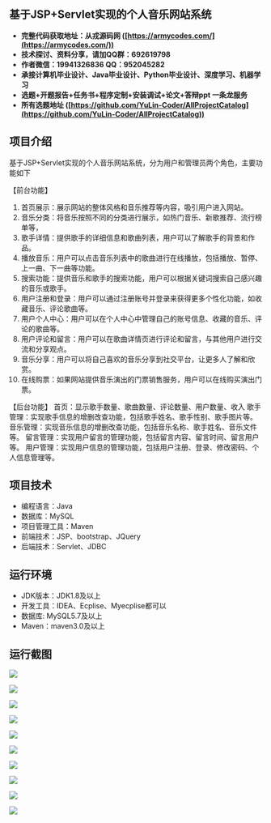 ## 基于JSP+Servlet实现的个人音乐网站系统

- <b>完整代码获取地址：从戎源码网 ([https://armycodes.com/](https://armycodes.com/))</b>
- <b>技术探讨、资料分享，请加QQ群：692619798</b> 
- <b>作者微信：19941326836  QQ：952045282</b> 
- <b>承接计算机毕业设计、Java毕业设计、Python毕业设计、深度学习、机器学习</b>
- <b>选题+开题报告+任务书+程序定制+安装调试+论文+答辩ppt 一条龙服务</b>
- <b>所有选题地址 ([https://github.com/YuLin-Coder/AllProjectCatalog](https://github.com/YuLin-Coder/AllProjectCatalog)) </b>

## 项目介绍
基于JSP+Servlet实现的个人音乐网站系统，分为用户和管理员两个角色，主要功能如下

【前台功能】
1. 首页展示：展示网站的整体风格和音乐推荐等内容，吸引用户进入网站。
2. 音乐分类：将音乐按照不同的分类进行展示，如热门音乐、新歌推荐、流行榜单等，
3. 歌手详情：提供歌手的详细信息和歌曲列表，用户可以了解歌手的背景和作品。
4. 播放音乐：用户可以点击音乐列表中的歌曲进行在线播放，包括播放、暂停、上一曲、下一曲等功能。
5. 搜索功能：提供音乐和歌手的搜索功能，用户可以根据关键词搜索自己感兴趣的音乐或歌手。
6. 用户注册和登录：用户可以通过注册账号并登录来获得更多个性化功能，如收藏音乐、评论歌曲等。
7. 用户个人中心：用户可以在个人中心中管理自己的账号信息、收藏的音乐、评论的歌曲等。
8. 用户评论和留言：用户可以在歌曲详情页进行评论和留言，与其他用户进行交流和分享观点。
9. 音乐分享：用户可以将自己喜欢的音乐分享到社交平台，让更多人了解和欣赏。
10. 在线购票：如果网站提供音乐演出的门票销售服务，用户可以在线购买演出门票。

【后台功能】
首页：显示歌手数量、歌曲数量、评论数量、用户数量、收入
歌手管理：实现歌手信息的增删改查功能，包括歌手姓名、歌手性别、歌手图片等。
音乐管理：实现音乐信息的增删改查功能，包括音乐名称、歌手姓名、音乐文件等。
留言管理：实现用户留言的管理功能，包括留言内容、留言时间、留言用户等。
用户管理：实现用户信息的管理功能，包括用户注册、登录、修改密码、个人信息管理等。

## 项目技术
- 编程语言：Java
- 数据库：MySQL
- 项目管理工具：Maven
- 前端技术：JSP、bootstrap、JQuery
- 后端技术：Servlet、JDBC

## 运行环境
- JDK版本：JDK1.8及以上
- 开发工具：IDEA、Ecplise、Myecplise都可以
- 数据库: MySQL5.7及以上
- Maven：maven3.0及以上

## 运行截图
![](screenshot/1.png)

![](screenshot/2.png)

![](screenshot/3.png)

![](screenshot/4.png)

![](screenshot/5.png)

![](screenshot/6.png)

![](screenshot/7.png)

![](screenshot/8.png)

![](screenshot/9.png)

![](screenshot/10.png)
